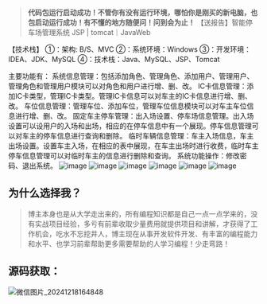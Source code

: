 >**代码包运行启动成功！不管你有没有运行环境，哪怕你是刚买的新电脑，也包启动运行成功！有不懂的地方随便问！问到会为止！**
【送报告】智能停车场管理系统 JSP | tomcat｜JavaWeb

【技术栈】
①：架构: B/S、MVC
②：系统环境：Windows
③：开发环境：IDEA、JDK、MySQL
④：技术栈：Java、MySQL、JSP、Tomcat

主要功能有：
系统信息管理：包括添加角色、管理角色、添加用户、管理用户、管理角色和管理用户模块可以对角色和用户进行增、删、改。
IC卡信息管理：添加IC卡类型，管理IC卡类型。管理IC卡信息可以对车主的IC卡信息进行增、删、改。
车位信息管理：管理车位、添加车位，管理车位信息模块可以对车主车位信息进行增、删、改。
固定车主停车管理：出入场设置、停车场信息管理。出入场设置可以设用户的入场和出场，相应的在停车信息中有一个展现。停车信息管理可以对车主的停车信息进行查询和删除。
临时车辆信息管理：车主入场信息，车主出场设置。设置车主入场，在相应的表中展现，在车主出场时进行收费，临时车主停车信息管理可以对临时车主的信息进行删除和查询。
系统功能操作：修改密码、退出系统。
![image](https://github.com/user-attachments/assets/d9f2b157-1a1a-4502-a69f-970b7656e062)
![image](https://github.com/user-attachments/assets/979b46ed-dea4-4358-bb3c-9d0f5bf98a63)
![image](https://github.com/user-attachments/assets/bac403de-0382-4127-860c-ba233ec0371a)
![image](https://github.com/user-attachments/assets/7258ee9d-04a6-49c2-bbd3-45f1be69d484)
![image](https://github.com/user-attachments/assets/164f2b46-3751-414b-912d-32eb981786de)
![image](https://github.com/user-attachments/assets/19ed210a-4c74-4642-bbf4-65361246c0df)

## 为什么选择我？

> 博主本身也是从大学走出来的，所有编程知识都是自己一点一点学来的，没有实战项目经验，多亏有前辈收取少量费用就提供项目和讲解，才获得了工作机会，吃水不忘挖井人，博主现在从事开发软件开发、有丰富的编程能力和水平、也学习前辈帮助更多需要帮助的人学习编程！少走弯路！

## 源码获取：
![微信图片_20241218164848](https://github.com/user-attachments/assets/f6a11dfa-417b-439c-bc40-f5f752b10f66)

